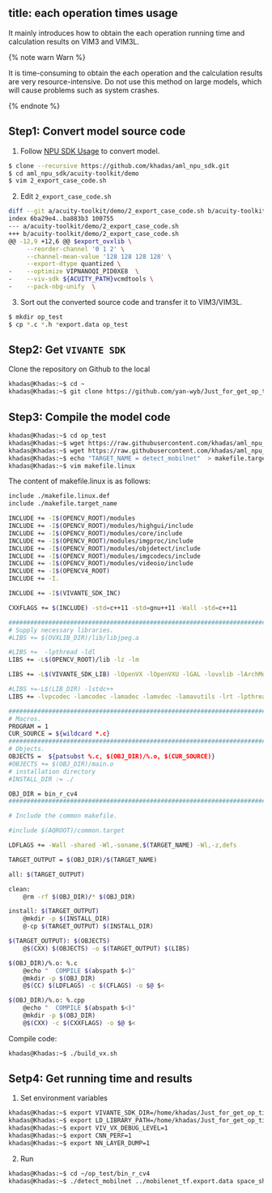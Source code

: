 title: each operation times usage
---

It mainly introduces how to obtain the each operation running time and calculation results on VIM3 and VIM3L.

{% note warn Warn %}

It is time-consuming to obtain the each operation and the calculation results are very resource-intensive. Do not use this method on large models, which will cause problems such as system crashes.

{% endnote %}


## Step1: Convert model source code

1. Follow [NPU SDK Usage](NPUSDK.html) to convert model.

```sh
$ clone --recursive https://github.com/khadas/aml_npu_sdk.git
$ cd aml_npu_sdk/acuity-toolkit/demo
$ vim 2_export_case_code.sh
```

2. Edit `2_export_case_code.sh`

```sh
diff --git a/acuity-toolkit/demo/2_export_case_code.sh b/acuity-toolkit/demo/2_export_case_code.sh
index 6ba29e4..ba883b3 100755
--- a/acuity-toolkit/demo/2_export_case_code.sh
+++ b/acuity-toolkit/demo/2_export_case_code.sh
@@ -12,9 +12,6 @@ $export_ovxlib \
     --reorder-channel '0 1 2' \
     --channel-mean-value '128 128 128 128' \
     --export-dtype quantized \
-    --optimize VIPNANOQI_PID0XE8  \
-    --viv-sdk ${ACUITY_PATH}vcmdtools \
-    --pack-nbg-unify  \

```

3. Sort out the converted source code and transfer it to VIM3/VIM3L.

```sh
$ mkdir op_test
$ cp *.c *.h *export.data op_test
```

## Step2: Get `VIVANTE SDK`

Clone the repository on Github to the local

```sh
khadas@Khadas:~$ cd ~
khadas@Khadas:~$ git clone https://github.com/yan-wyb/Just_for_get_op_time.git
```

## Step3: Compile the model code

```sh
khadas@Khadas:~$ cd op_test
khadas@Khadas:~$ wget https://raw.githubusercontent.com/khadas/aml_npu_app/master/detect_library/inception/makefile.linux.def
khadas@Khadas:~$ wget https://raw.githubusercontent.com/khadas/aml_npu_app/master/detect_library/inception/build_vx.sh
khadas@Khadas:~$ echo "TARGET_NAME = detect_mobilnet"  > makefile.target_name
khadas@Khadas:~$ vim makefile.linux
```

The content of makefile.linux is as follows:

```sh
include ./makefile.linux.def
include ./makefile.target_name

INCLUDE += -I$(OPENCV_ROOT)/modules
INCLUDE += -I$(OPENCV_ROOT)/modules/highgui/include
INCLUDE += -I$(OPENCV_ROOT)/modules/core/include
INCLUDE += -I$(OPENCV_ROOT)/modules/imgproc/include
INCLUDE += -I$(OPENCV_ROOT)/modules/objdetect/include
INCLUDE += -I$(OPENCV_ROOT)/modules/imgcodecs/include
INCLUDE += -I$(OPENCV_ROOT)/modules/videoio/include
INCLUDE += -I$(OPENCV4_ROOT)
INCLUDE += -I.

INCLUDE += -I$(VIVANTE_SDK_INC)

CXXFLAGS += $(INCLUDE) -std=c++11 -std=gnu++11 -Wall -std=c++11

################################################################################
# Supply necessary libraries.
#LIBS += $(OVXLIB_DIR)/lib/libjpeg.a

#LIBS +=  -lpthread -ldl
LIBS += -L$(OPENCV_ROOT)/lib -lz -lm

LIBS += -L$(VIVANTE_SDK_LIB) -lOpenVX -lOpenVXU -lGAL -lovxlib -lArchModelSw -lNNArchPerf

#LIBS +=-L$(LIB_DIR) -lstdc++
LIBS += -lvpcodec -lamcodec -lamadec -lamvdec -lamavutils -lrt -lpthread -lge2d -lion -ljpeg

#############################################################################
# Macros.
PROGRAM = 1
CUR_SOURCE = ${wildcard *.c}
#############################################################################
# Objects.
OBJECTS =  ${patsubst %.c, $(OBJ_DIR)/%.o, $(CUR_SOURCE)}
#OBJECTS += $(OBJ_DIR)/main.o
# installation directory
#INSTALL_DIR := ./

OBJ_DIR = bin_r_cv4
################################################################################

# Include the common makefile.

#include $(AQROOT)/common.target

LDFLAGS += -Wall -shared -Wl,-soname,$(TARGET_NAME) -Wl,-z,defs

TARGET_OUTPUT = $(OBJ_DIR)/$(TARGET_NAME)

all: $(TARGET_OUTPUT)

clean:
	@rm -rf $(OBJ_DIR)/* $(OBJ_DIR)

install: $(TARGET_OUTPUT)
	@mkdir -p $(INSTALL_DIR)
	@-cp $(TARGET_OUTPUT) $(INSTALL_DIR)

$(TARGET_OUTPUT): $(OBJECTS)
	@$(CXX) $(OBJECTS) -o $(TARGET_OUTPUT) $(LIBS)

$(OBJ_DIR)/%.o: %.c
	@echo "  COMPILE $(abspath $<)"
	@mkdir -p $(OBJ_DIR)
	@$(CC) $(LDFLAGS) -c $(CFLAGS) -o $@ $<

$(OBJ_DIR)/%.o: %.cpp
	@echo "  COMPILE $(abspath $<)"
	@mkdir -p $(OBJ_DIR)
	@$(CXX) -c $(CXXFLAGS) -o $@ $<

```

Compile code:

```sh
khadas@Khadas:~$ ./build_vx.sh
```

## Setp4: Get running time and results

1. Set environment variables

```sh
khadas@Khadas:~$ export VIVANTE_SDK_DIR=/home/khadas/Just_for_get_op_time/data/vcmdtools
khadas@Khadas:~$ export LD_LIBRARY_PATH=/home/khadas/Just_for_get_op_time/data/drivers_64_exportdata
khadas@Khadas:~$ export VIV_VX_DEBUG_LEVEL=1
khadas@Khadas:~$ export CNN_PERF=1
khadas@Khadas:~$ export NN_LAYER_DUMP=1
```

2. Run

```sh
khadas@Khadas:~$ cd ~/op_test/bin_r_cv4
khadas@Khadas:~$ ./detect_mobilnet ../mobilenet_tf.export.data space_shuttle_224.jpg
```

